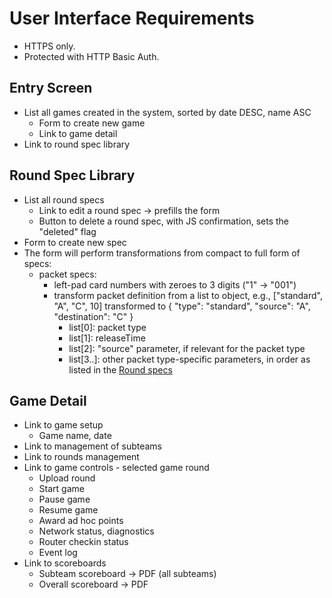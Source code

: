 # User Interface Requirements

* HTTPS only.
* Protected with HTTP Basic Auth.

## Entry Screen
* List all games created in the system, sorted by date DESC, name ASC
    * Form to create new game
    * Link to game detail
* Link to round spec library

## Round Spec Library
* List all round specs
    * Link to edit a round spec -> prefills the form
    * Button to delete a round spec, with JS confirmation, sets the "deleted" flag
* Form to create new spec
* The form will perform transformations from compact to full form of specs:
    * packet specs:
        * left-pad card numbers with zeroes to 3 digits ("1" -> "001")
        * transform packet definition from a list to object, e.g., ["standard", "A", "C", 10] transformed to { "type": "standard", "source": "A", "destination": "C" }
            * list[0]: packet type
            * list[1]: releaseTime
            * list[2]: "source" parameter, if relevant for the packet type
            * list[3..]: other packet type-specific parameters, in order as listed in the [Round specs](https://github.com/InstruktoriBrno/routing-system/blob/master/api.md#round-setup)

## Game Detail
* Link to game setup
    * Game name, date
* Link to management of subteams
* Link to rounds management
* Link to game controls - selected game round
    * Upload round
    * Start game
    * Pause game
    * Resume game
    * Award ad hoc points
    * Network status, diagnostics
    * Router checkin status
    * Event log
* Link to scoreboards
    * Subteam scoreboard -> PDF (all subteams)
    * Overall scoreboard -> PDF
